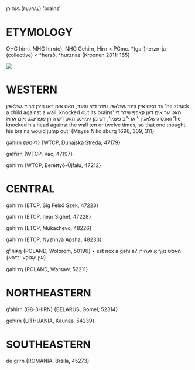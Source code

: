 געהירן
(ᴘʟᴜʀᴀʟ)
'brains'

ETYMOLOGY
===========
OHG hirni, MHG hirn(e), NHG Gehirn, Hirn < PGmc. *(ga-)herzn-ja- (collective) < *hersō, *hurznaz
{Kroonen 2011: 165}

![](https://ia802902.us.archive.org/9/items/Yiddish-Dialect-Maps/Herzog5-55-57-KircerKarshnGehirn-Vowel31BeforeR-194.jpg)

WESTERN
========

 ער האט איין קינד גשלאגין ווידר דיא וואנד, האט אים דאז הירן ארויז גשלאגין
'he struck a child against a wall, knocked out its brains'
האט ער אים דען קאפף ווידר די וואנט גישלאגין י' או י"ב פעמי', דש מן גימיינט האט דש הירן שפרינגט אים ארויז
'he knocked his head against the wall ten or twelve times, so that one thought his brains would jump out'
{Mayse Nikolsburg 1696, 309, 311}

gəhírn {דײַטש} {WTCP, Dunajská Streda, 47179}

gəhʲirn {WTCP, Vác, 47197}

gəhiˑrn {WTCP, Berettyó-Újfalu, 47212}

CENTRAL
========

gəhiˑrn {ETCP, Sîg Felső Szek, 47223}

gəhiˑrn {ETCP, near Sighet, 47228}

gəhiˑrn {ETCP, Mukachevo, 48226}

gəhíˑrn {ETCP, Nyzhnya Apsha, 48233}

gʲihiʀŋ {POLAND, Wolbrom, 50196}
	•	est nox a gəhiˑə? האָסט נאָך אַ געהירן {ɴᴏᴛᴇ: אין יאַטקע}

 gəhiˑrŋ {POLAND, Warsaw, 52211}

NORTHEASTERN
==============

gʲəhirn (G8-3HIRN) {BELARUS, Gomel, 52314}

gehirn {LITHUANIA, Kaunas, 54239}

SOUTHEASTERN
==============

de giˑrn {ROMANIA, Brăila, 45273}
